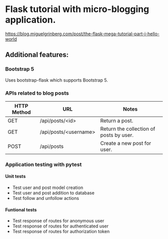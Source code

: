 # Flask tutorial with micro-blogging application.

https://blog.miguelgrinberg.com/post/the-flask-mega-tutorial-part-i-hello-world

## Additional features:

### Bootstrap 5

Uses bootstrap-flask which supports Bootstrap 5.

### APIs related to blog posts

| HTTP Method | URL                         | Notes                                   |
|-------------|-----------------------------|-----------------------------------------|
| GET         | /api/posts/&lt;id&gt;       | Return a post.                          |
| GET         | /api/posts/&lt;username&gt; | Return the collection of posts by user. |
| POST        | /api/posts                  | Create a new post for user.             |

### Application testing with pytest

#### Unit tests
- Test user and post model creation
- Test user and post addition to database
- Test follow and unfollow actions

#### Funtional tests
- Test response of routes for anonymous user
- Test response of routes for authenticated user
- Test response of routes for authorization token
